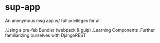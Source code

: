 # sup-app

An anonymous msg app w/ full privileges for all.

.Using a pre-fab Bundler (webpack & gulp)
.Learning Components
.Further familiarizing ourselves with DjangoREST